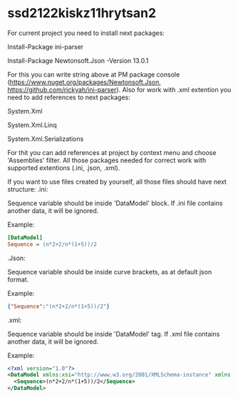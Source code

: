 # ssd2122kiskz11hrytsan2
For current project you need to install next packages:

Install-Package ini-parser

Install-Package Newtonsoft.Json -Version 13.0.1

For this you can write string above at PM package console (https://www.nuget.org/packages/Newtonsoft.Json, https://github.com/rickyah/ini-parser).
Also for work with .xml extention you need to add references to next packages:

System.Xml

System.Xml.Linq

System.Xml.Serializations

For thit you can add references at project by context menu and choose 'Assemblies' filter.
All those packages needed for correct work with supported extentions (.ini, .json, .xml).

If you want to use files created by yourself, all those files should have next structure:
.ini:

Sequence variable should be inside 'DataModel' block. If .ini file contains another data, it will be ignored.

Example:
```ini
[DataModel]
Sequence = (n*2+2/n*(1+5))/2
```

.Json:

Sequence variable should be inside curve brackets, as at default json format.

Example:
```json
{"Sequence":"(n*2+2/n*(1+5))/2"}
```
.xml:

Sequence variable should be inside 'DataModel' tag. If .xml file contains another data, it will be ignored.

Example:
```xml
<?xml version="1.0"?>
<DataModel xmlns:xsi="http://www.w3.org/2001/XMLSchema-instance" xmlns:xsd="http://www.w3.org/2001/XMLSchema">
  <Sequence>(n*2+2/n*(1+5))/2</Sequence>
</DataModel>
```
